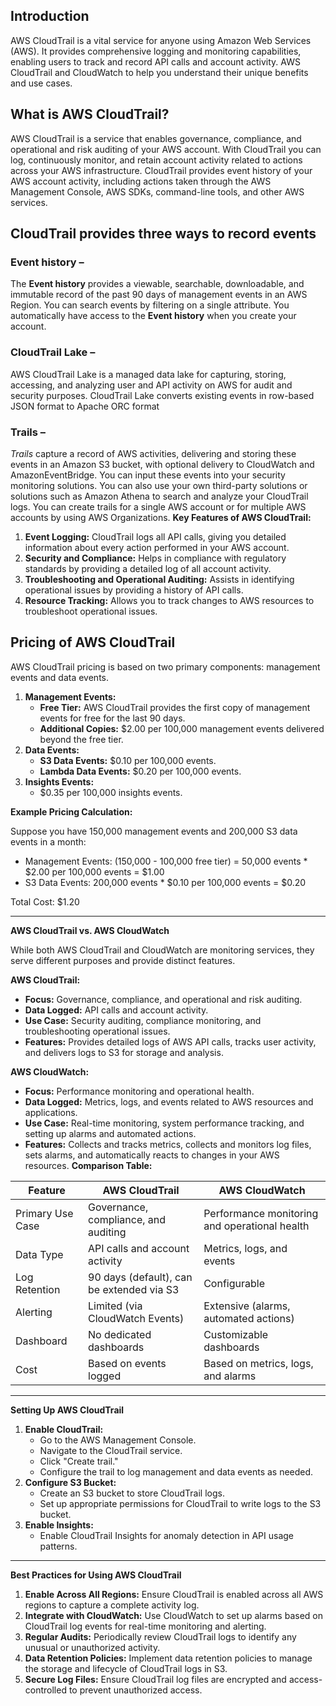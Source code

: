 ## Introduction

AWS CloudTrail is a vital service for anyone using Amazon Web Services (AWS). It provides comprehensive logging and monitoring capabilities, enabling users to track and record API calls and account activity. AWS CloudTrail and CloudWatch to help you understand their unique benefits and use cases.

## **What is AWS CloudTrail?**

AWS CloudTrail is a service that enables governance, compliance, and operational and risk auditing of your AWS account. With CloudTrail you can log, continuously monitor, and retain account activity related to actions across your AWS infrastructure. CloudTrail provides event history of your AWS account activity, including actions taken through the AWS Management Console, AWS SDKs, command-line tools, and other AWS services.

## CloudTrail provides three ways to record events

### **Event history** –

The **Event history** provides a viewable, searchable, downloadable, and immutable record of the past 90 days of management events in an AWS Region. You can search events by filtering on a single attribute. You automatically have access to the **Event history** when you create your account. 

### **CloudTrail Lake** –

AWS CloudTrail Lake is a managed data lake for capturing, storing, accessing, and analyzing user and API activity on AWS for audit and security purposes. CloudTrail Lake converts existing events in row-based JSON format to Apache ORC format

### **Trails** –

*Trails* capture a record of AWS activities, delivering and storing these events in an Amazon S3 bucket, with optional delivery to CloudWatch and AmazonEventBridge. You can input these events into your security monitoring solutions. You can also use your own third-party solutions or solutions such as Amazon Athena to search and analyze your CloudTrail logs. You can create trails for a single AWS account or for multiple AWS accounts by using AWS Organizations.
**Key Features of AWS CloudTrail:**

1. **Event Logging:** CloudTrail logs all API calls, giving you detailed information about every action performed in your AWS account.
2. **Security and Compliance:** Helps in compliance with regulatory standards by providing a detailed log of all account activity.
3. **Troubleshooting and Operational Auditing:** Assists in identifying operational issues by providing a history of API calls.
4. **Resource Tracking:** Allows you to track changes to AWS resources to troubleshoot operational issues.

## Pricing of AWS CloudTrail

AWS CloudTrail pricing is based on two primary components: management events and data events.

1. **Management Events:**
    - **Free Tier:** AWS CloudTrail provides the first copy of management events for free for the last 90 days.
    - **Additional Copies:** $2.00 per 100,000 management events delivered beyond the free tier.
2. **Data Events:**
    - **S3 Data Events:** $0.10 per 100,000 events.
    - **Lambda Data Events:** $0.20 per 100,000 events.
3. **Insights Events:**
    - $0.35 per 100,000 insights events.

**Example Pricing Calculation:**

Suppose you have 150,000 management events and 200,000 S3 data events in a month:

- Management Events: (150,000 - 100,000 free tier) = 50,000 events * $2.00 per 100,000 events = $1.00
- S3 Data Events: 200,000 events * $0.10 per 100,000 events = $0.20

Total Cost: $1.20

---

**AWS CloudTrail vs. AWS CloudWatch**

While both AWS CloudTrail and CloudWatch are monitoring services, they serve different purposes and provide distinct features.

**AWS CloudTrail:**

- **Focus:** Governance, compliance, and operational and risk auditing.
- **Data Logged:** API calls and account activity.
- **Use Case:** Security auditing, compliance monitoring, and troubleshooting operational issues.
- **Features:** Provides detailed logs of AWS API calls, tracks user activity, and delivers logs to S3 for storage and analysis.

**AWS CloudWatch:**

- **Focus:** Performance monitoring and operational health.
- **Data Logged:** Metrics, logs, and events related to AWS resources and applications.
- **Use Case:** Real-time monitoring, system performance tracking, and setting up alarms and automated actions.
- **Features:** Collects and tracks metrics, collects and monitors log files, sets alarms, and automatically reacts to changes in your AWS resources.
**Comparison Table:**

| Feature | AWS CloudTrail | AWS CloudWatch |
| --- | --- | --- |
| Primary Use Case | Governance, compliance, and auditing | Performance monitoring and operational health |
| Data Type | API calls and account activity | Metrics, logs, and events |
| Log Retention | 90 days (default), can be extended via S3 | Configurable |
| Alerting | Limited (via CloudWatch Events) | Extensive (alarms, automated actions) |
| Dashboard | No dedicated dashboards | Customizable dashboards |
| Cost | Based on events logged | Based on metrics, logs, and alarms |

---

**Setting Up AWS CloudTrail**

1. **Enable CloudTrail:**
    - Go to the AWS Management Console.
    - Navigate to the CloudTrail service.
    - Click "Create trail."
    - Configure the trail to log management and data events as needed.
2. **Configure S3 Bucket:**
    - Create an S3 bucket to store CloudTrail logs.
    - Set up appropriate permissions for CloudTrail to write logs to the S3 bucket.
3. **Enable Insights:**
    - Enable CloudTrail Insights for anomaly detection in API usage patterns.

---

**Best Practices for Using AWS CloudTrail**

1. **Enable Across All Regions:** Ensure CloudTrail is enabled across all AWS regions to capture a complete activity log.
2. **Integrate with CloudWatch:** Use CloudWatch to set up alarms based on CloudTrail log events for real-time monitoring and alerting.
3. **Regular Audits:** Periodically review CloudTrail logs to identify any unusual or unauthorized activity.
4. **Data Retention Policies:** Implement data retention policies to manage the storage and lifecycle of CloudTrail logs in S3.
5. **Secure Log Files:** Ensure CloudTrail log files are encrypted and access-controlled to prevent unauthorized access.